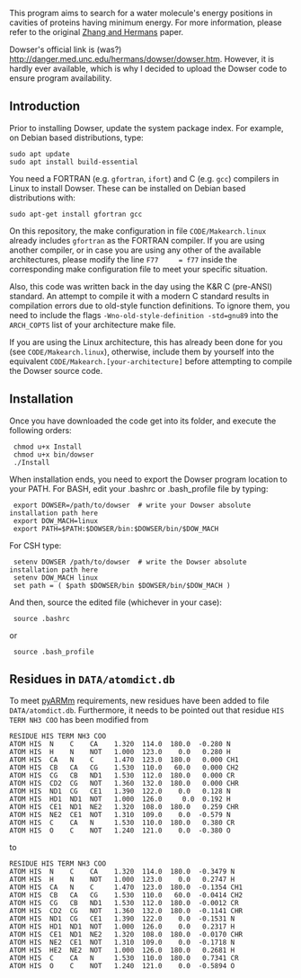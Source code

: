 This program aims to search for a water molecule's energy positions in cavities of proteins having minimum energy. For more information, please refer to the original [Zhang and Hermans](https://www.ncbi.nlm.nih.gov/pubmed/9162944) paper.

Dowser's official link is (was?) http://danger.med.unc.edu/hermans/dowser/dowser.htm. However, it is hardly ever available, which is why I decided to upload the Dowser code to ensure program availability.

## Introduction

Prior to installing Dowser, update the system package index. For example, on Debian based distributions, type:

    sudo apt update
    sudo apt install build-essential

You need a FORTRAN (e.g. `gfortran`, `ifort`) and C (e.g. `gcc`) compilers in Linux to install Dowser. These can be installed on Debian based distributions with:

    sudo apt-get install gfortran gcc

On this repository, the make configuration in file `CODE/Makearch.linux` already includes `gfortran` as the FORTRAN compiler. If you are using another compiler, or in case you are using any other of the available architectures, please modify the line `F77		= f77` inside the corresponding make configuration file to meet your specific situation.

Also, this code was written back in the day using the K&R C (pre-ANSI) standard. An attempt to compile it with a modern C standard results in compilation errors due to old-style function definitions. To ignore them, you need to include the flags `-Wno-old-style-definition -std=gnu89` into the `ARCH_COPTS` list of your architecture make file.

If you are using the Linux architecture, this has already been done for you (see `CODE/Makearch.linux`), otherwise, include them by yourself into the equivalent `CODE/Makearch.[your-architecture]` before attempting to compile the Dowser source code.

## Installation

Once you have downloaded the code get into its folder, and execute the following orders:

     chmod u+x Install
     chmod u+x bin/dowser
     ./Install
     
When installation ends, you need to export the Dowser program location to your PATH. For BASH, edit your .bashrc or .bash_profile file by typing:

     export DOWSER=/path/to/dowser  # write your Dowser absolute installation path here
     export DOW_MACH=linux
     export PATH=$PATH:$DOWSER/bin:$DOWSER/bin/$DOW_MACH

For CSH type:

     setenv DOWSER /path/to/dowser  # write the Dowser absolute installation path here
     setenv DOW_MACH linux
     set path = ( $path $DOWSER/bin $DOWSER/bin/$DOW_MACH )

And then, source the edited file (whichever in your case):

     source .bashrc

or

     source .bash_profile
    

## Residues in `DATA/atomdict.db`

To meet [pyARMm](https://github.com/yaideltg/pyarmm) requirements, new residues have been added to file `DATA/atomdict.db`. Furthermore, it needs to be pointed out that residue `HIS TERM NH3 COO` has been modified from

```
RESIDUE HIS TERM NH3 COO
ATOM HIS  N    C    CA    1.320  114.0  180.0  -0.280 N
ATOM HIS  H    N    NOT   1.000  123.0    0.0   0.280 H
ATOM HIS  CA   N    C     1.470  123.0  180.0   0.000 CH1
ATOM HIS  CB   CA   CG    1.530  110.0   60.0   0.000 CH2
ATOM HIS  CG   CB   ND1   1.530  112.0  180.0   0.000 CR
ATOM HIS  CD2  CG   NOT   1.360  132.0  180.0   0.000 CHR
ATOM HIS  ND1  CG   CE1   1.390  122.0    0.0   0.128 N
ATOM HIS  HD1  ND1  NOT   1.000  126.0     0.0  0.192 H
ATOM HIS  CE1  ND1  NE2   1.320  108.0  180.0   0.259 CHR
ATOM HIS  NE2  CE1  NOT   1.310  109.0    0.0  -0.579 N
ATOM HIS  C    CA   N     1.530  110.0  180.0   0.380 CR
ATOM HIS  O    C    NOT   1.240  121.0    0.0  -0.380 O
```

to

```
RESIDUE HIS TERM NH3 COO
ATOM HIS  N    C    CA    1.320  114.0  180.0  -0.3479 N
ATOM HIS  H    N    NOT   1.000  123.0    0.0   0.2747 H
ATOM HIS  CA   N    C     1.470  123.0  180.0  -0.1354 CH1
ATOM HIS  CB   CA   CG    1.530  110.0   60.0  -0.0414 CH2
ATOM HIS  CG   CB   ND1   1.530  112.0  180.0  -0.0012 CR
ATOM HIS  CD2  CG   NOT   1.360  132.0  180.0  -0.1141 CHR
ATOM HIS  ND1  CG   CE1   1.390  122.0    0.0  -0.1531 N
ATOM HIS  HD1  ND1  NOT   1.000  126.0    0.0   0.2317 H
ATOM HIS  CE1  ND1  NE2   1.320  108.0  180.0  -0.0170 CHR
ATOM HIS  NE2  CE1  NOT   1.310  109.0    0.0  -0.1718 N
ATOM HIS  HE2  NE2  NOT   1.000  126.0  180.0   0.2681 H
ATOM HIS  C    CA   N     1.530  110.0  180.0   0.7341 CR
ATOM HIS  O    C    NOT   1.240  121.0    0.0  -0.5894 O
```

